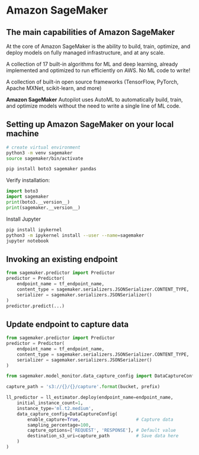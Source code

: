 # Amazon SageMaker

## The main capabilities of Amazon SageMaker

At the core of Amazon SageMaker is the ability to build, train, optimize, and deploy models on fully managed infrastructure, and at any scale.

A collection of 17 built-in algorithms for ML and deep learning, already implemented and optimized to run efficiently on AWS. No ML code
to write!

A collection of built-in open source frameworks (TensorFlow, PyTorch, Apache MXNet, scikit-learn, and more)

**Amazon SageMaker** Autopilot uses AutoML to automatically build, train, and optimize models without the need to write a single line of ML code.


## Setting up Amazon SageMaker on your local machine

```sh
# create virtual environment
python3 -m venv sagemaker
source sagemaker/bin/activate

pip install boto3 sagemaker pandas
```

Verify installation:

```py
import boto3
import sagemaker
print(boto3.__version__)
print(sagemaker.__version__)
```

Install Jupyter

```sh
pip install ipykernel
python3 -m ipykernel install --user --name=sagemaker
jupyter notebook
```

## Invoking an existing endpoint

```py
from sagemaker.predictor import Predictor
predictor = Predictor(
    endpoint_name = tf_endpoint_name,
    content_type = sagemaker.serializers.JSONSerializer.CONTENT_TYPE,
    serializer = sagemaker.serializers.JSONSerializer()
)
predictor.predict(...)
```


## Update endpoint to capture data

```py
from sagemaker.predictor import Predictor
predictor = Predictor(
    endpoint_name = tf_endpoint_name,
    content_type = sagemaker.serializers.JSONSerializer.CONTENT_TYPE,
    serializer = sagemaker.serializers.JSONSerializer()
)

from sagemaker.model_monitor.data_capture_config import DataCaptureConfig

capture_path = 's3://{}/{}/capture'.format(bucket, prefix)

ll_predictor = ll_estimator.deploy(endpoint_name=endpoint_name,
    initial_instance_count=1,
    instance_type='ml.t2.medium',
    data_capture_config=DataCaptureConfig(
        enable_capture=True,                     # Capture data
        sampling_percentage=100,
        capture_options=['REQUEST', 'RESPONSE'], # Default value
        destination_s3_uri=capture_path          # Save data here
    )
)
```
